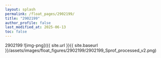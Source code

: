 ```yaml
---
layout: splash
permalink: /float_pages/2902199/
title: "2902199"
author_profile: false
last_modified_at: 2025-06-13
toc: false
---
```

 
2902199
![img-png]({{ site.url }}{{ site.baseurl }}/assets/images/float_figures/2902199/2902199_Sprof_processed_v2.png)